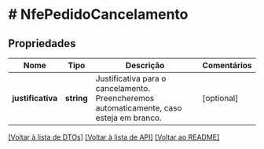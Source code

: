 # # NfePedidoCancelamento

## Propriedades

Nome | Tipo | Descrição | Comentários
------------ | ------------- | ------------- | -------------
**justificativa** | **string** | Justificativa para o cancelamento. Preencheremos automaticamente, caso esteja em branco. | [optional]

[[Voltar à lista de DTOs]](../../README.md#models) [[Voltar à lista de API]](../../README.md#endpoints) [[Voltar ao README]](../../README.md)
